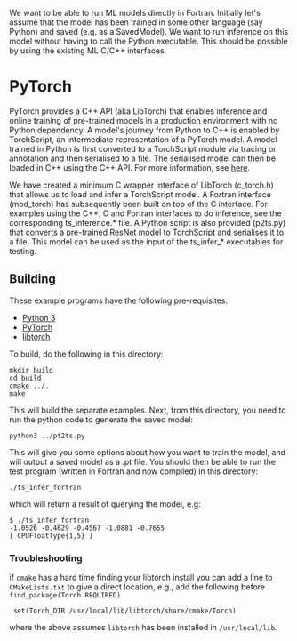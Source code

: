 We want to be able to run ML models directly in Fortran. Initially let's assume that the model has been trained in some other language (say Python) and saved (e.g. as a SavedModel). We want to run inference on this model without having to call the Python executable. This should be possible by using the existing ML C/C++ interfaces.

# PyTorch

PyTorch provides a C++ API (aka LibTorch) that enables inference and online training of pre-trained models in a production environment with no Python dependency. A model's journey from Python to C++ is enabled by TorchScript, an intermediate representation of a PyTorch model. A model trained in Python is first converted to a TorchScript module via tracing or annotation and then serialised to a file. The serialised model can then be loaded in C++ using the C++ API. For more information, see [here](https://pytorch.org/tutorials/advanced/cpp_export.html).

We have created a minimum C wrapper interface of LibTorch (c_torch.h) that allows us to load and infer a TorchScript model. A Fortran interface (mod_torch) has subsequently been built on top of the C interface. For examples using the C++, C and Fortran interfaces to do inference, see the corresponding ts_inference.* file. A Python script is also provided (p2ts.py) that converts a pre-trained ResNet model to TorchScript and serialises it to a file. This model can be used as the input of the ts_infer_* executables for testing.

## Building

These example programs have the following pre-requisites:

* [Python 3](https://www.python.org/downloads/)
* [PyTorch](https://pytorch.org/)
* [libtorch](https://pytorch.org/cppdocs/installing.html)

To build, do the following in this directory:

    mkdir build
    cd build
    cmake ../.
    make

This will build the separate examples. Next, from this directory, you need
to run the python code to generate the saved model:

    python3 ../pt2ts.py

This will give you some options about how you want to train the model, and
will output a saved model as a .pt file. You should then be able to run the test program (written in Fortran and now compiled) in this directory:

    ./ts_infer_fortran

which will return a result of querying the model, e.g:

    $ ./ts_infer_fortran
    -1.0526 -0.4629 -0.4567 -1.0881 -0.7655
    [ CPUFloatType{1,5} ]

### Troubleshooting

if `cmake` has a hard time finding your libtorch install you
can add a line to `CMakeLists.txt` to give a direct location, e.g.,
add the following before `find_package(Torch REQUIRED)`

     set(Torch_DIR /usr/local/lib/libtorch/share/cmake/Torch)

where the above assumes `libtorch` has been installed in `/usr/local/lib`.